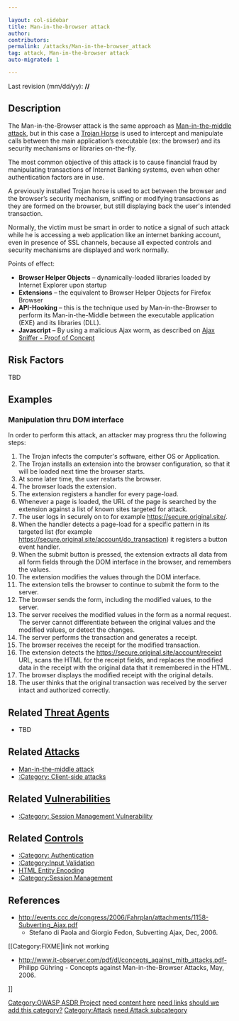 ```yaml
---

layout: col-sidebar
title: Man-in-the-browser attack
author: 
contributors: 
permalink: /attacks/Man-in-the-browser_attack
tag: attack, Man-in-the-browser attack
auto-migrated: 1

---
```




Last revision (mm/dd/yy): **//**

## Description

The Man-in-the-Browser attack is the same approach as [Man-in-the-middle
attack](Man-in-the-middle_attack "wikilink"), but in this case a [Trojan
Horse](Trojan_Horse "wikilink") is used to intercept and manipulate
calls between the main application’s executable (ex: the browser) and
its security mechanisms or libraries on-the-fly.

The most common objective of this attack is to cause financial fraud by
manipulating transactions of Internet Banking systems, even when other
authentication factors are in use.

A previously installed Trojan horse is used to act between the browser
and the browser’s security mechanism, sniffing or modifying transactions
as they are formed on the browser, but still displaying back the user's
intended transaction.

Normally, the victim must be smart in order to notice a signal of such
attack while he is accessing a web application like an internet banking
account, even in presence of SSL channels, because all expected controls
and security mechanisms are displayed and work normally.

Points of effect:

  - **Browser Helper Objects** – dynamically-loaded libraries loaded by
    Internet Explorer upon startup
  - **Extensions** – the equivalent to Browser Helper Objects for
    Firefox Browser
  - **API-Hooking** – this is the technique used by Man-in-the-Browser
    to perform its Man-in-the-Middle between the executable application
    (EXE) and its libraries (DLL).
  - **Javascript** – By using a malicious Ajax worm, as described on
    [Ajax Sniffer - Proof of
    Concept](http://myappsecurity.blogspot.com/2007/01/ajax-sniffer-prrof-of-concept.html)

## Risk Factors

TBD

## Examples

### Manipulation thru DOM interface

In order to perform this attack, an attacker may progress thru the
following steps:

1.  The Trojan infects the computer's software, either OS or
    Application.
2.  The Trojan installs an extension into the browser configuration, so
    that it will be loaded next time the browser starts.
3.  At some later time, the user restarts the browser.
4.  The browser loads the extension.
5.  The extension registers a handler for every page-load.
6.  Whenever a page is loaded, the URL of the page is searched by the
    extension against a list of known sites targeted for attack.
7.  The user logs in securely on to for example
    https://secure.original.site/.
8.  When the handler detects a page-load for a specific pattern in its
    targeted list (for example
    https://secure.original.site/account/do_transaction) it registers a
    button event handler.
9.  When the submit button is pressed, the extension extracts all data
    from all form fields through the DOM interface in the browser, and
    remembers the values.
10. The extension modifies the values through the DOM interface.
11. The extension tells the browser to continue to submit the form to
    the server.
12. The browser sends the form, including the modified values, to the
    server.
13. The server receives the modified values in the form as a normal
    request. The server cannot differentiate between the original values
    and the modified values, or detect the changes.
14. The server performs the transaction and generates a receipt.
15. The browser receives the receipt for the modified transaction.
16. The extension detects the
    https://secure.original.site/account/receipt URL, scans the HTML for
    the receipt fields, and replaces the modified data in the receipt
    with the original data that it remembered in the HTML.
17. The browser displays the modified receipt with the original details.
18. The user thinks that the original transaction was received by the
    server intact and authorized correctly.

## Related [Threat Agents](Threat_Agents "wikilink")

  - TBD

## Related [Attacks](Attacks "wikilink")

  - [Man-in-the-middle attack](Man-in-the-middle_attack "wikilink")
  - [:Category: Client-side
    attacks](:Category:_Client-side_attacks "wikilink")

## Related [Vulnerabilities](Vulnerabilities "wikilink")

  - [:Category: Session Management
    Vulnerability](:Category:_Session_Management_Vulnerability "wikilink")

## Related [Controls](Controls "wikilink")

  - [:Category: Authentication](:Category:_Authentication "wikilink")
  - [:Category:Input Validation](:Category:Input_Validation "wikilink")
  - [HTML Entity Encoding](HTML_Entity_Encoding "wikilink")
  - [:Category:Session
    Management](:Category:Session_Management "wikilink")

## References

  - <http://events.ccc.de/congress/2006/Fahrplan/attachments/1158-Subverting_Ajax.pdf>
    - Stefano di Paola and Giorgio Fedon, Subverting Ajax, Dec, 2006.

\[\[Category:FIXME|link not working

  - <http://www.it-observer.com/pdf/dl/concepts_against_mitb_attacks.pdf->
    Philipp Gühring - Concepts against Man-in-the-Browser Attacks, May,
    2006.

\]\]

[Category:OWASP ASDR Project](Category:OWASP_ASDR_Project "wikilink")
[need content here](Category:FIXME "wikilink") [need
links](Category:FIXME "wikilink") [should we add this
category?](Category:FIXME "wikilink")
[Category:Attack](Category:Attack "wikilink") [need Attack
subcategory](Category:FIXME "wikilink")
